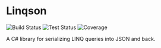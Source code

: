 # Linqson

![Build Status](https://dev.azure.com/blueboxmoon/Linqson/_apis/build/status/Auto%20Build?branchName=master)
![Test Status](https://img.shields.io/azure-devops/tests/blueboxmoon/Linqson/7.svg)
![Coverage](https://img.shields.io/azure-devops/coverage/blueboxmoon/Linqson/7)

A C# library for serializing LINQ queries into JSON and back.


